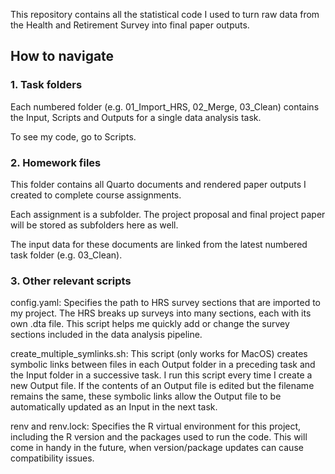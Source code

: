 This repository contains all the statistical code I used to turn raw data from the Health and Retirement Survey into final paper outputs.

## How to navigate

### 1. Task folders

Each numbered folder (e.g. 01_Import_HRS, 02_Merge, 03_Clean) contains the Input, Scripts and Outputs for a single data analysis task.

To see my code, go to Scripts.

### 2. Homework files

This folder contains all Quarto documents and rendered paper outputs I created to complete course assignments. 

Each assignment is a subfolder. The project proposal and final project paper will be stored as subfolders here as well.

The input data for these documents are linked from the latest numbered task folder (e.g. 03_Clean). 

### 3. Other relevant scripts

config.yaml: Specifies the path to HRS survey sections that are imported to my project. The HRS breaks up surveys into many sections, each with its own .dta file. This script helps me quickly add or change the survey sections included in the data analysis pipeline.

create_multiple_symlinks.sh: This script (only works for MacOS) creates symbolic links between files in each Output folder in a preceding task and the Input folder in a successive task. I run this script every time I create a new Output file. If the contents of an Output file is edited but the filename remains the same, these symbolic links allow the Output file to be automatically updated as an Input in the next task. 

renv and renv.lock: Specifies the R virtual environment for this project, including the R version and the packages used to run the code. This will come in handy in the future, when version/package updates can cause compatibility issues.
